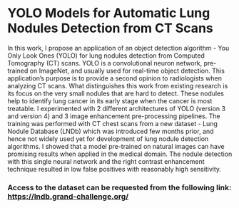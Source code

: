 # YOLO Models for Automatic Lung Nodules Detection from CT Scans
In this work, I propose an application of an object detection algorithm - You Only Look
Ones (YOLO) for lung nodules detection from Computed Tomography (CT) scans. YOLO
is a convolutional neuron network, pre-trained on ImageNet, and usually used for real-time
object detection. This application’s purpose is to provide a second opinion to radiologists when
analyzing CT scans. What distinguishes this work from existing research is its focus on the very
small nodules that are hard to detect. These nodules help to identify lung cancer in its early
stage when the cancer is most treatable. I experimented with 2 different architectures of YOLO
(version 3 and version 4) and 3 image enhancement pre-processing pipelines. The training was
performed with CT chest scans from a new dataset - Lung Nodule Database (LNDb) which was
introduced few months prior, and hence not widely used yet for development of lung nodule
detection algorithms. I showed that a model pre-trained on natural images can have promising
results when applied in the medical domain. The nodule detection with this single neural network
and the right contrast enhancement technique resulted in low false positives with reasonably high
sensitivity.

### Access to the dataset can be requested from the following link: https://lndb.grand-challenge.org/
